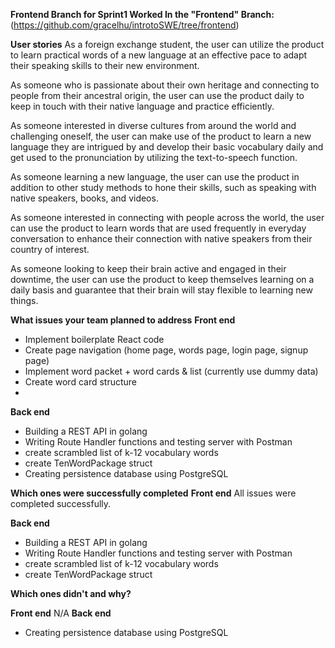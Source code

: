 **Frontend Branch for Sprint1 Worked In the "Frontend" Branch:** (https://github.com/gracelhu/introtoSWE/tree/frontend)

**User stories**
As a foreign exchange student, the user can utilize the product to learn practical words of a new language at an effective pace to adapt their speaking skills to their new environment.

As someone who is passionate about their own heritage and connecting to people from their ancestral origin, the user can use the product daily to keep in touch with their native language and practice efficiently.

As someone interested in diverse cultures from around the world and challenging oneself, the user can make use of the product to learn a new language they are intrigued by and develop their basic vocabulary daily and get used to the pronunciation by utilizing the text-to-speech function.

As someone learning a new language, the user can use the product in addition to other study methods to hone their skills, such as speaking with native speakers, books, and videos.

As someone interested in connecting with people across the world, the user can use the product to learn words that are used frequently in everyday conversation to enhance their connection with native speakers from their country of interest.

As someone looking to keep their brain active and engaged in their downtime, the user can use the product to keep themselves learning on a daily basis and guarantee that their brain will stay flexible to learning new things.


**What issues your team planned to address**
**Front end**
- Implement boilerplate React code
- Create page navigation (home page, words page, login page, signup page)
- Implement word packet + word cards & list (currently use dummy data)
- Create word card structure
- 
 **Back end**

- Building a REST API in golang
- Writing Route Handler functions and testing server with Postman
- create scrambled list of k-12 vocabulary words
- create TenWordPackage struct
- Creating persistence database using PostgreSQL

**Which ones were successfully completed**
**Front end**
All issues were completed successfully.

**Back end**
- Building a REST API in golang
- Writing Route Handler functions and testing server with Postman
- create scrambled list of k-12 vocabulary words
- create TenWordPackage struct

**Which ones didn't and why?**

**Front end**
N/A
**Back end**
- Creating persistence database using PostgreSQL

